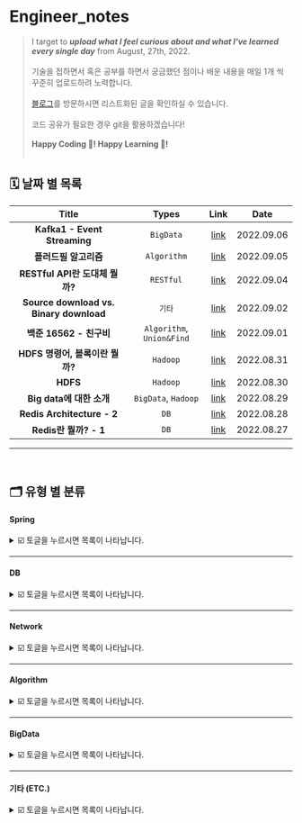 # Engineer_notes

> I target to _**upload what I feel curious about and what I've learned every single day**_ from August, 27th, 2022. <br/><br/>
> 기술을 접하면서 혹은 공부를 하면서 궁금했던 점이나 배운 내용을 매일 1개 씩 꾸준히 업로드하려 노력합니다. <br/><br/>
> [블로그](https://velog.io/@jungedlin)를 방문하시면 리스트화된 글을 확인하실 수 있습니다. <br/><br/> 
> 코드 공유가 필요한 경우 git을 활용하겠습니다! <br/><br/>
> **Happy Coding 💙! Happy Learning 🎈!**<br/><br/>

## 🗓 날짜 별 목록

| Title | Types | Link | Date | 
| :-----------: | :------------: | :------------: | :------------: |
| **Kafka1 - Event Streaming** |  ```BigData```   |  [link](https://velog.io/@jungedlin/Kafka1) | 2022.09.06 |
| **플러드필 알고리즘** |  ```Algorithm```   |  [link](https://velog.io/@jungedlin/FloodFill) | 2022.09.05 |
| **RESTful API란 도대체 뭘까?** |  ```RESTful```   |  [link](https://velog.io/@jungedlin/REST-API) | 2022.09.04 |
| **Source download vs. Binary download** |  ```기타```  |  [link](https://velog.io/@jungedlin/백준-16562-친구비) | 2022.09.02 |
| **백준 16562 - 친구비** |  ```Algorithm```, ```Union&Find```   |  [link](https://velog.io/@jungedlin/백준-16562-친구비) | 2022.09.01 |
| **HDFS 명령어, 블록이란 뭘까?** |  ```Hadoop```   |  [link](https://velog.io/@jungedlin/Hadoop3) | 2022.08.31 |
| **HDFS** |   ```Hadoop```   |  [link](https://velog.io/@jungedlin/Hadoop2) | 2022.08.30 |
| **Big data에 대한 소개**  |    ```BigData```, ```Hadoop```   |  [link](https://velog.io/@jungedlin/Hadoop1) | 2022.08.29 |
| **Redis Architecture - 2**  |    ```DB```    |  [link](https://velog.io/@jungedlin/Redis란-뭘까-2) | 2022.08.28 |
| **Redis란 뭘까? - 1**  |   ```DB```   | [link](https://velog.io/@jungedlin/Redis란-뭘까-1) | 2022.08.27 | 


---
<br/>

## 🗂 유형 별 분류

#### Spring
<details markdown="1"> 
<summary> ☑️ 토글을 누르시면 목록이 나타납니다. </summary>

| No. |Title | Link |
|:-----------: | :------------: | :------------: |
|1.| **would be updated soon** | [link]() |

</details>

---

#### DB
<details markdown="1"> 
<summary> ☑️ 토글을 누르시면 목록이 나타납니다. </summary>

| No. |Title | Link |
|:-----------: |:-----------: | :------------: |
|1. |**Redis란 뭘까? - 1**  |[link](https://velog.io/@jungedlin/Redis란-뭘까-1) |
|2. |**Redis Architecture - 2**  |[link](https://velog.io/@jungedlin/Redis란-뭘까-2) |
</details>

---

#### Network
<details markdown="1"> 
<summary> ☑️ 토글을 누르시면 목록이 나타납니다. </summary>

| No. |Title | Link |
|:-----------: | :------------: | :------------: |
|1.| **would be updated soon** | [link]() |
</details>

---

#### Algorithm
<details markdown="1"> 
<summary> ☑️ 토글을 누르시면 목록이 나타납니다. </summary>

| No. |Title | Types | Link |
|:-----------: |:-----------: | :------------: | :------------: |
|1.| **백준 16562 - 친구비** |  ```Union&Find```   |  [link](https://velog.io/@jungedlin/백준-16562-친구비) | 
|2.| **플러드필 알고리즘** |```BFS```|[link](https://velog.io/@jungedlin/FloodFill) |
</details>

---

#### BigData
<details markdown="1"> 
<summary> ☑️ 토글을 누르시면 목록이 나타납니다. </summary>

| No. |Title | Link |
|:-----------: | :------------: | :------------: |
|1. |**HDFS** |[link](https://velog.io/@jungedlin/Hadoop2) |
|2. |**HDFS 명령어, 블록이란 뭘까?** |[link](https://velog.io/@jungedlin/Hadoop3)|
|3.  |**Kafka1 - Event Streaming** |[link](https://velog.io/@jungedlin/Kafka1) |
</details>

---

#### 기타 (ETC.)
<details markdown="1"> 
<summary> ☑️ 토글을 누르시면 목록이 나타납니다. </summary>

| No. |Title | Types | Link | 
| :-----------: | :------------: | :------------: | :------------: |
|1. | **Source download vs. Binary download** |  ```Linux```  |  [link](https://velog.io/@jungedlin/Source-vs-Binary) |
|2. | **RESTful API란 도대체 뭘까?** |  ```RESTful```   |  [link](https://velog.io/@jungedlin/REST-API) | 
</details>









